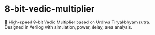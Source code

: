 # 8-bit-vedic-multiplier
🔢 High-speed 8-bit Vedic Multiplier based on Urdhva Tiryakbhyam sutra. Designed in Verilog with simulation, power, delay, area analysis.
